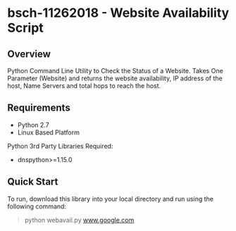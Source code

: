 # bsch-11262018 - Website Availability Script
## Overview
Python Command Line Utility to Check the Status of a Website.
Takes One Parameter (Website) and returns the website availability,
IP address of the host, Name Servers and total hops to reach
the host.

## Requirements
- Python 2.7
- Linux Based Platform

Python 3rd Party Libraries Required:
- dnspython>=1.15.0

## Quick Start
To run, download this library into your local directory and
run using the following command:

> python webavail.py www.google.com
